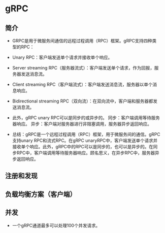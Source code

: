 # gRPC

## 简介
- GRPC是用于微服务间通信的远程过程调用（RPC）框架。gRPC支持四种类型的RPC：

- Unary RPC：客户端发送单个请求并接收单个响应。
- Server streaming RPC（服务器流式）：客户端发送单个请求，作为回报，服务器发送消息流。
- Client streaming RPC（客户端流式）：客户端发送消息流，服务器以单个消息响应。
- Bidirectional streaming RPC（双向流）：在双向流中，客户端和服务器都发送消息流。
- 此外，gRPC unary RPC可以是同步的或异步的。 同步：客户端调用等待服务器响应。 异步：客户端对服务器进行非阻塞调用，服务器异步返回响应。
- 总结：gRPC是一个远程过程调用（RPC）框架，用于微服务间的通信。gRPC支持unary RPC和流式RPC。在gRPC unaryRPC中，客户端发送单个请求并接收单个响应。此外，gRPC中的RPC可以是同步的，也可以是异步的。在同步RPC中，客户端调用等待服务器响应。顾名思义，在异步RPC中，服务器异步返回响应。

## 注册和发现


## 负载均衡方案（客户端）


## 并发
- 一个gRPC通道最多可以处理100个并发请求。
